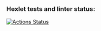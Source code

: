 ### Hexlet tests and linter status:
[![Actions Status](https://github.com/raiden-creator/qa-engineer-project-85/actions/workflows/hexlet-check.yml/badge.svg)](https://github.com/raiden-creator/qa-engineer-project-85/actions)